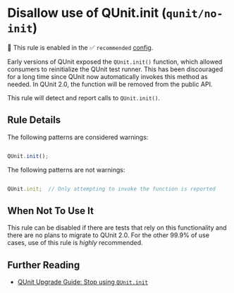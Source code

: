 # Disallow use of QUnit.init (`qunit/no-init`)

💼 This rule is enabled in the ✅ `recommended` [config](https://github.com/platinumazure/eslint-plugin-qunit/blob/master/README.md#configurations).

<!-- end auto-generated rule header -->

Early versions of QUnit exposed the `QUnit.init()` function, which allowed
consumers to reinitialize the QUnit test runner. This has been discouraged for
a long time since QUnit now automatically invokes this method as needed. In
QUnit 2.0, the function will be removed from the public API.

This rule will detect and report calls to `QUnit.init()`.

## Rule Details

The following patterns are considered warnings:

```js

QUnit.init();

```

The following patterns are not warnings:

```js

QUnit.init;  // Only attempting to invoke the function is reported

```

## When Not To Use It

This rule can be disabled if there are tests that rely on this functionality and
there are no plans to migrate to QUnit 2.0. For the other 99.9% of use cases,
use of this rule is *highly* recommended.

## Further Reading

* [QUnit Upgrade Guide: Stop using `QUnit.init`](https://qunitjs.com/upgrade-guide-2.x/#stop-using-qunit-init-no-replacement)
